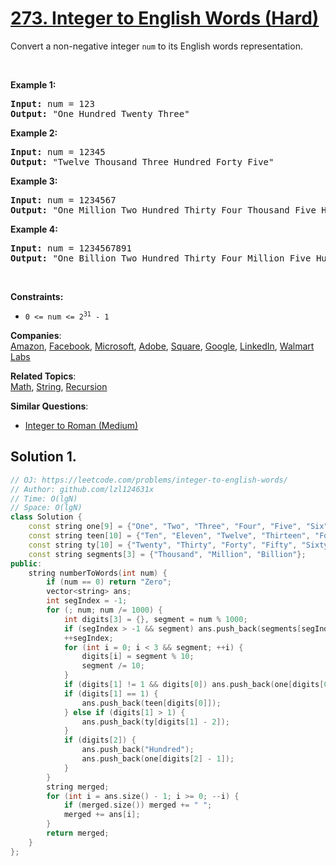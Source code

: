 # [273. Integer to English Words (Hard)](https://leetcode.com/problems/integer-to-english-words/)

<p>Convert a non-negative integer <code>num</code> to its English words representation.</p>

<p>&nbsp;</p>
<p><strong>Example 1:</strong></p>
<pre><strong>Input:</strong> num = 123
<strong>Output:</strong> "One Hundred Twenty Three"
</pre><p><strong>Example 2:</strong></p>
<pre><strong>Input:</strong> num = 12345
<strong>Output:</strong> "Twelve Thousand Three Hundred Forty Five"
</pre><p><strong>Example 3:</strong></p>
<pre><strong>Input:</strong> num = 1234567
<strong>Output:</strong> "One Million Two Hundred Thirty Four Thousand Five Hundred Sixty Seven"
</pre><p><strong>Example 4:</strong></p>
<pre><strong>Input:</strong> num = 1234567891
<strong>Output:</strong> "One Billion Two Hundred Thirty Four Million Five Hundred Sixty Seven Thousand Eight Hundred Ninety One"
</pre>
<p>&nbsp;</p>
<p><strong>Constraints:</strong></p>

<ul>
	<li><code>0 &lt;= num &lt;= 2<sup>31</sup> - 1</code></li>
</ul>


**Companies**:  
[Amazon](https://leetcode.com/company/amazon), [Facebook](https://leetcode.com/company/facebook), [Microsoft](https://leetcode.com/company/microsoft), [Adobe](https://leetcode.com/company/adobe), [Square](https://leetcode.com/company/square), [Google](https://leetcode.com/company/google), [LinkedIn](https://leetcode.com/company/linkedin), [Walmart Labs](https://leetcode.com/company/walmart-labs)

**Related Topics**:  
[Math](https://leetcode.com/tag/math/), [String](https://leetcode.com/tag/string/), [Recursion](https://leetcode.com/tag/recursion/)

**Similar Questions**:
* [Integer to Roman (Medium)](https://leetcode.com/problems/integer-to-roman/)

## Solution 1.

```cpp
// OJ: https://leetcode.com/problems/integer-to-english-words/
// Author: github.com/lzl124631x
// Time: O(lgN)
// Space: O(lgN)
class Solution {
    const string one[9] = {"One", "Two", "Three", "Four", "Five", "Six", "Seven", "Eight", "Nine"};
    const string teen[10] = {"Ten", "Eleven", "Twelve", "Thirteen", "Fourteen", "Fifteen", "Sixteen", "Seventeen", "Eighteen", "Nineteen"};
    const string ty[10] = {"Twenty", "Thirty", "Forty", "Fifty", "Sixty", "Seventy", "Eighty", "Ninety"};
    const string segments[3] = {"Thousand", "Million", "Billion"};
public:
    string numberToWords(int num) {
        if (num == 0) return "Zero";
        vector<string> ans;
        int segIndex = -1;
        for (; num; num /= 1000) {
            int digits[3] = {}, segment = num % 1000;
            if (segIndex > -1 && segment) ans.push_back(segments[segIndex]);
            ++segIndex;
            for (int i = 0; i < 3 && segment; ++i) {
                digits[i] = segment % 10;
                segment /= 10;
            }
            if (digits[1] != 1 && digits[0]) ans.push_back(one[digits[0] - 1]);
            if (digits[1] == 1) {
                ans.push_back(teen[digits[0]]);
            } else if (digits[1] > 1) {
                ans.push_back(ty[digits[1] - 2]);
            }
            if (digits[2]) {
                ans.push_back("Hundred");
                ans.push_back(one[digits[2] - 1]);
            }
        }
        string merged;
        for (int i = ans.size() - 1; i >= 0; --i) {
            if (merged.size()) merged += " ";
            merged += ans[i];
        }
        return merged;
    }
};
```